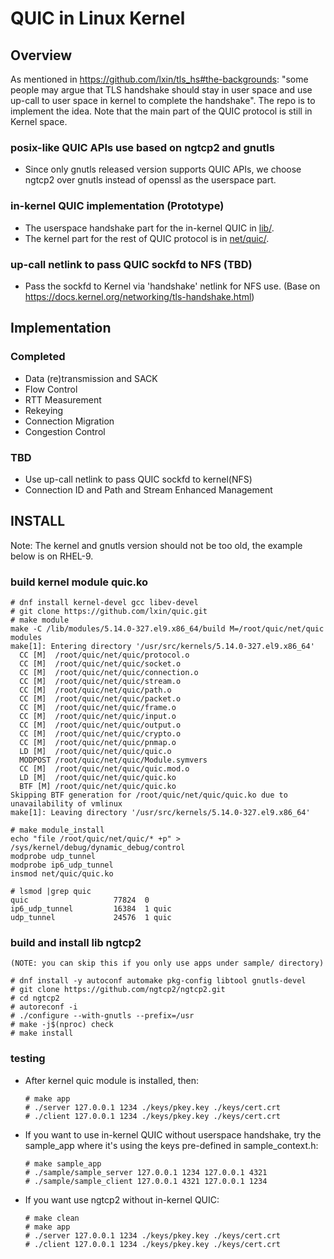# QUIC in Linux Kernel

## Overview

As mentioned in https://github.com/lxin/tls_hs#the-backgrounds: "some people may
argue that TLS handshake should stay in user space and use up-call to user space
in kernel to complete the handshake". The repo is to implement the idea. Note
that the main part of the QUIC protocol is still in Kernel space.

### posix-like QUIC APIs use based on ngtcp2 and gnutls
- Since only gnutls released version supports QUIC APIs, we choose
  ngtcp2 over gnutls instead of openssl as the userspace part.

### in-kernel QUIC implementation (Prototype)
- The userspace handshake part for the in-kernel QUIC in [lib/](https://github.com/lxin/quic/tree/main/lib).
- The kernel part for the rest of QUIC protocol is in [net/quic/](https://github.com/lxin/quic/tree/main/net/quic).

### up-call netlink to pass QUIC sockfd to NFS (TBD)
- Pass the sockfd to Kernel via 'handshake' netlink for NFS use.
  (Base on https://docs.kernel.org/networking/tls-handshake.html)

## Implementation

### Completed
- Data (re)transmission and SACK
- Flow Control
- RTT Measurement
- Rekeying
- Connection Migration
- Congestion Control

### TBD
- Use up-call netlink to pass QUIC sockfd to kernel(NFS)
- Connection ID and Path and Stream Enhanced Management

## INSTALL

Note: The kernel and gnutls version should not be too old, the example below is on RHEL-9.

### build kernel module quic.ko
    # dnf install kernel-devel gcc libev-devel
    # git clone https://github.com/lxin/quic.git
    # make module
    make -C /lib/modules/5.14.0-327.el9.x86_64/build M=/root/quic/net/quic modules
    make[1]: Entering directory '/usr/src/kernels/5.14.0-327.el9.x86_64'
      CC [M]  /root/quic/net/quic/protocol.o
      CC [M]  /root/quic/net/quic/socket.o
      CC [M]  /root/quic/net/quic/connection.o
      CC [M]  /root/quic/net/quic/stream.o
      CC [M]  /root/quic/net/quic/path.o
      CC [M]  /root/quic/net/quic/packet.o
      CC [M]  /root/quic/net/quic/frame.o
      CC [M]  /root/quic/net/quic/input.o
      CC [M]  /root/quic/net/quic/output.o
      CC [M]  /root/quic/net/quic/crypto.o
      CC [M]  /root/quic/net/quic/pnmap.o
      LD [M]  /root/quic/net/quic/quic.o
      MODPOST /root/quic/net/quic/Module.symvers
      CC [M]  /root/quic/net/quic/quic.mod.o
      LD [M]  /root/quic/net/quic/quic.ko
      BTF [M] /root/quic/net/quic/quic.ko
    Skipping BTF generation for /root/quic/net/quic/quic.ko due to unavailability of vmlinux
    make[1]: Leaving directory '/usr/src/kernels/5.14.0-327.el9.x86_64'

    # make module_install
    echo "file /root/quic/net/quic/* +p" > /sys/kernel/debug/dynamic_debug/control
    modprobe udp_tunnel
    modprobe ip6_udp_tunnel
    insmod net/quic/quic.ko

    # lsmod |grep quic
    quic                   77824  0
    ip6_udp_tunnel         16384  1 quic
    udp_tunnel             24576  1 quic

### build and install lib ngtcp2
    (NOTE: you can skip this if you only use apps under sample/ directory)

    # dnf install -y autoconf automake pkg-config libtool gnutls-devel
    # git clone https://github.com/ngtcp2/ngtcp2.git
    # cd ngtcp2
    # autoreconf -i
    # ./configure --with-gnutls --prefix=/usr
    # make -j$(nproc) check
    # make install

### testing
  - After kernel quic module is installed, then:

        # make app
        # ./server 127.0.0.1 1234 ./keys/pkey.key ./keys/cert.crt
        # ./client 127.0.0.1 1234 ./keys/pkey.key ./keys/cert.crt

  - If you want to use in-kernel QUIC without userspace handshake, try the
    sample_app where it's using the keys pre-defined in sample_context.h:

        # make sample_app
        # ./sample/sample_server 127.0.0.1 1234 127.0.0.1 4321
        # ./sample/sample_client 127.0.0.1 4321 127.0.0.1 1234

  - If you want use ngtcp2 without in-kernel QUIC:

        # make clean
        # make app
        # ./server 127.0.0.1 1234 ./keys/pkey.key ./keys/cert.crt
        # ./client 127.0.0.1 1234 ./keys/pkey.key ./keys/cert.crt
